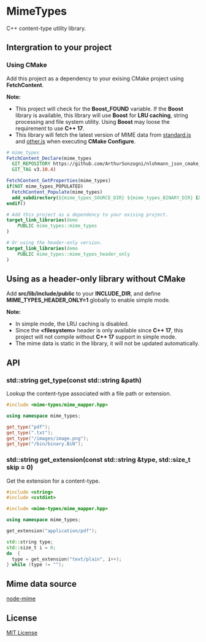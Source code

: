 # MimeTypes

C++ content-type utility library.

## Intergration to your project

### Using CMake

Add this project as a dependency to your exising CMake project using **FetchContent**.

**Note:**

* This project will check for the **Boost_FOUND** variable. If the **Boost** library is available, this library will use **Boost** for **LRU caching**, string processing and file system utility. Using **Boost** may loose the requirement to use **C++ 17**.
* This library will fetch the latest version of MIME data from [standard.js](https://github.com/broofa/mime/blob/main/types/standard.js) and [other.js](https://github.com/broofa/mime/blob/main/types/other.js) when executing **CMake Configure**.

```cmake
# mime_types
FetchContent_Declare(mime_types
  GIT_REPOSITORY https://github.com/ArthurSonzogni/nlohmann_json_cmake_fetchcontent
  GIT_TAG v3.10.4)

FetchContent_GetProperties(mime_types)
if(NOT mime_types_POPULATED)
  FetchContent_Populate(mime_types)
  add_subdirectory(${mime_types_SOURCE_DIR} ${mime_types_BINARY_DIR} EXCLUDE_FROM_ALL)
endif()

# Add this project as a dependency to your exising project.
target_link_libraries(demo
    PUBLIC mime_types::mime_types
)

# Or using the header-only version.
target_link_libraries(demo
    PUBLIC mime_types::mime_types_header_only
)
```

## Using as a header-only library without CMake

Add **src/lib/include/public** to your **INCLUDE_DIR**, and define **MIME_TYPES_HEADER_ONLY=1** globally to enable simple mode.

**Note:**

* In simple mode, the LRU caching is disabled.
* Since the **\<filesystem\>** header is only available since **C++ 17**, this project will not compile without **C++ 17** support in simple mode.
* The mime data is static in the library, it will not be updated automatically.

## API

### std::string get_type(const std::string &path)

Lookup the content-type associated with a file path or extension.

```cpp
#include <mime-types/mime_mapper.hpp>

using namespace mime_types;

get_type("pdf");
get_type(".txt");
get_type("/images/image.png");
get_type("/bin/binary.BiN");
```

### std::string get_extension(const std::string &type, std::size_t skip = 0)

Get the extension for a content-type.

```cpp
#include <string>
#include <cstdint>

#include <mime-types/mime_mapper.hpp>

using namespace mime_types;

get_extension("application/pdf");

std::string type;
std::size_t i = 0;
do  {
  type = get_extension("text/plain", i++);
} while (type != "");
```

## Mime data source

[node-mime](https://github.com/broofa/mime/blob/main/types/standard.js)

## License

[MIT License](LICENSE)
